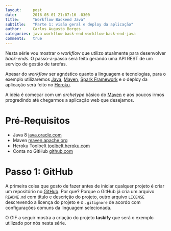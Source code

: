 ```yaml
---
layout:     post
date:       2016-05-01 21:07:16 -0300
title:      "Workflow Backend Java"
subtitle:   "Parte 1: visão geral e deploy da aplicação"
author:     Carlos Augusto Borges
categories: java workflow back-end workflow-back-end-java
comments:   true
---
```


Nesta série vou mostrar o *workflow* que utilizo atualmente para desenvolver
*back-ends*. O passo-a-passo será feito gerando uma API REST de um serviço de
gestão de tarefas.

Apesar do *workflow* ser agnóstico quanto a linguagem e tecnologias, para o
exemplo utilizaremos [Java][java], [Maven][maven], [Spark Framework][spark-java]
e o deploy da aplicação será feito no [Heroku][heroku].

A idéia é começar com um *archetype* básico do [Maven][maven] e aos poucos irmos
progredindo até chegarmos a aplicação web que desejamos.


# Pré-Requisitos

* Java 8 [java.oracle.com][java]
* Maven [maven.apache.org][maven]
* Heroku Toolbelt [toolbelt.heroku.com][heroku-toolbelt]
* Conta no GitHub [github.com][github]


# Passo 1: GitHub

A primeira coisa que gosto de fazer antes de iniciar qualquer projeto é criar
um repositório no [GitHub][github]. Por que? Porque o GitHub já cria um arquivo
`README.md` com título e descrição do projeto, outro arquivo `LICENSE`
descrevendo a licença do projeto e o `.gitignore` de acordo com configurações
comuns da linguagem selecionada.

O GIF a seguir mostra a criação do projeto **taskify** que será o exemplo
utilizado por nós nesta série.




[java]:                 http://java.oracle.com
[maven]:                http://maven.apache.org/
[heroku-toolbelt]:      https://toolbelt.heroku.com/
[spark-java]:           http://sparkjava.com/  
[github]:               http://github.com/
[heroku]:               http://heroku.com/
[travisci]:             http://travis-ci.org/

